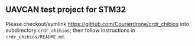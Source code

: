 UAVCAN test project for STM32
-----------------------------

Please checkout/symlink https://github.com/Courierdrone/crdr_chibios into subdirectory `crdr_chibios`; then follow instructions in `crdr_chibios/README.md`.
